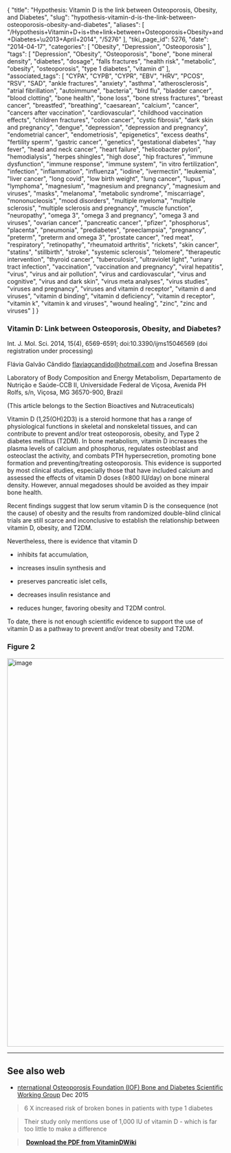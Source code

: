 {
    "title": "Hypothesis: Vitamin D is the link between Osteoporosis, Obesity, and Diabetes",
    "slug": "hypothesis-vitamin-d-is-the-link-between-osteoporosis-obesity-and-diabetes",
    "aliases": [
        "/Hypothesis+Vitamin+D+is+the+link+between+Osteoporosis+Obesity+and+Diabetes+\u2013+April+2014",
        "/5276"
    ],
    "tiki_page_id": 5276,
    "date": "2014-04-17",
    "categories": [
        "Obesity",
        "Depression",
        "Osteoporosis"
    ],
    "tags": [
        "Depression",
        "Obesity",
        "Osteoporosis",
        "bone",
        "bone mineral density",
        "diabetes",
        "dosage",
        "falls fractures",
        "health risk",
        "metabolic",
        "obesity",
        "osteoporosis",
        "type 1 diabetes",
        "vitamin d"
    ],
    "associated_tags": [
        "CYPA",
        "CYPB",
        "CYPR",
        "EBV",
        "HRV",
        "PCOS",
        "RSV",
        "SAD",
        "ankle fractures",
        "anxiety",
        "asthma",
        "atherosclerosis",
        "atrial fibrillation",
        "autoimmune",
        "bacteria",
        "bird flu",
        "bladder cancer",
        "blood clotting",
        "bone health",
        "bone loss",
        "bone stress fractures",
        "breast cancer",
        "breastfed",
        "breathing",
        "caesarean",
        "calcium",
        "cancer",
        "cancers after vaccination",
        "cardiovascular",
        "childhood vaccination effects",
        "children fractures",
        "colon cancer",
        "cystic fibrosis",
        "dark skin and pregnancy",
        "dengue",
        "depression",
        "depression and pregnancy",
        "endometrial cancer",
        "endometriosis",
        "epigenetics",
        "excess deaths",
        "fertility sperm",
        "gastric cancer",
        "genetics",
        "gestational diabetes",
        "hay fever",
        "head and neck cancer",
        "heart failure",
        "helicobacter pylori",
        "hemodialysis",
        "herpes shingles",
        "high dose",
        "hip fractures",
        "immune dysfunction",
        "immune response",
        "immune system",
        "in vitro fertilization",
        "infection",
        "inflammation",
        "influenza",
        "iodine",
        "ivermectin",
        "leukemia",
        "liver cancer",
        "long covid",
        "low birth weight",
        "lung cancer",
        "lupus",
        "lymphoma",
        "magnesium",
        "magnesium and pregnancy",
        "magnesium and viruses",
        "masks",
        "melanoma",
        "metabolic syndrome",
        "miscarriage",
        "mononucleosis",
        "mood disorders",
        "multiple myeloma",
        "multiple sclerosis",
        "multiple sclerosis and pregnancy",
        "muscle function",
        "neuropathy",
        "omega 3",
        "omega 3 and pregnancy",
        "omega 3 and viruses",
        "ovarian cancer",
        "pancreatic cancer",
        "pfizer",
        "phosphorus",
        "placenta",
        "pneumonia",
        "prediabetes",
        "preeclampsia",
        "pregnancy",
        "preterm",
        "preterm and omega 3",
        "prostate cancer",
        "red meat",
        "respiratory",
        "retinopathy",
        "rheumatoid arthritis",
        "rickets",
        "skin cancer",
        "statins",
        "stillbirth",
        "stroke",
        "systemic sclerosis",
        "telomere",
        "therapeutic intervention",
        "thyroid cancer",
        "tuberculosis",
        "ultraviolet light",
        "urinary tract infection",
        "vaccination",
        "vaccination and pregnancy",
        "viral hepatitis",
        "virus",
        "virus and air pollution",
        "virus and cardiovascular",
        "virus and cognitive",
        "virus and dark skin",
        "virus meta analyses",
        "virus studies",
        "viruses and pregnancy",
        "viruses and vitamin d receptor",
        "vitamin d and viruses",
        "vitamin d binding",
        "vitamin d deficiency",
        "vitamin d receptor",
        "vitamin k",
        "vitamin k and viruses",
        "wound healing",
        "zinc",
        "zinc and viruses"
    ]
}


### Vitamin D: Link between Osteoporosis, Obesity, and Diabetes?

Int. J. Mol. Sci. 2014, 15(4), 6569-6591; doi:10.3390/ijms15046569 (doi registration under processing)

Flávia Galvão Cândido flaviagcandido@hotmail.com and Josefina Bressan

Laboratory of Body Composition and Energy Metabolism, Departamento de Nutrição e Saúde-CCB II, Universidade Federal de Viçosa, Avenida PH Rolfs, s/n, Viçosa, MG 36570-900, Brazil

(This article belongs to the Section Bioactives and Nutraceuticals)

Vitamin D (1,25(OH)2D3) is a steroid hormone that has a range of physiological functions in skeletal and nonskeletal tissues, and can contribute to prevent and/or treat osteoporosis, obesity, and Type 2 diabetes mellitus (T2DM). In bone metabolism, vitamin D increases the plasma levels of calcium and phosphorus, regulates osteoblast and osteoclast the activity, and combats PTH hypersecretion, promoting bone formation and preventing/treating osteoporosis. This evidence is supported by most clinical studies, especially those that have included calcium and assessed the effects of vitamin D doses (≥800 IU/day) on bone mineral density. However, annual megadoses should be avoided as they impair bone health. 

Recent findings suggest that low serum vitamin D is the consequence (not the cause) of obesity and the results from randomized double-blind clinical trials are still scarce and inconclusive to establish the relationship between vitamin D, obesity, and T2DM. 

Nevertheless, there is evidence that vitamin D 

* inhibits fat accumulation, 

* increases insulin synthesis and 

* preserves pancreatic islet cells, 

* decreases insulin resistance and 

* reduces hunger, favoring obesity and T2DM control. 

To date, there is not enough scientific evidence to support the use of vitamin D as a pathway to prevent and/or treat obesity and T2DM.

### Figure 2

<img src="https://d378j1rmrlek7x.cloudfront.net/attachments/jpeg/osteoporosis-obesity-diabetes.jpg" alt="image" width="900">

---

## See also web

* [nternational Osteoporosis Foundation (IOF) Bone and Diabetes Scientific Working Group](http://dgnews.docguide.com/iof-urges-early-evaluation-fracture-risk-patients-diabetes?overlay=2&nl_ref=newsletter&pk_campaign=newsletter) Dec 2015

> 6 X increased risk of broken bones in patients with type 1 diabetes

> Their study only mentions use of 1,000 IU of vitamin D - which is far too little to make a difference

>  **<i class="fas fa-file-pdf" style="margin-right: 0.3em;"></i><a href="https://d378j1rmrlek7x.cloudfront.net/attachments/pdf/mechanisms-and-evaluation-dec-2015.pdf">Download the PDF from VitaminDWiki</a>**